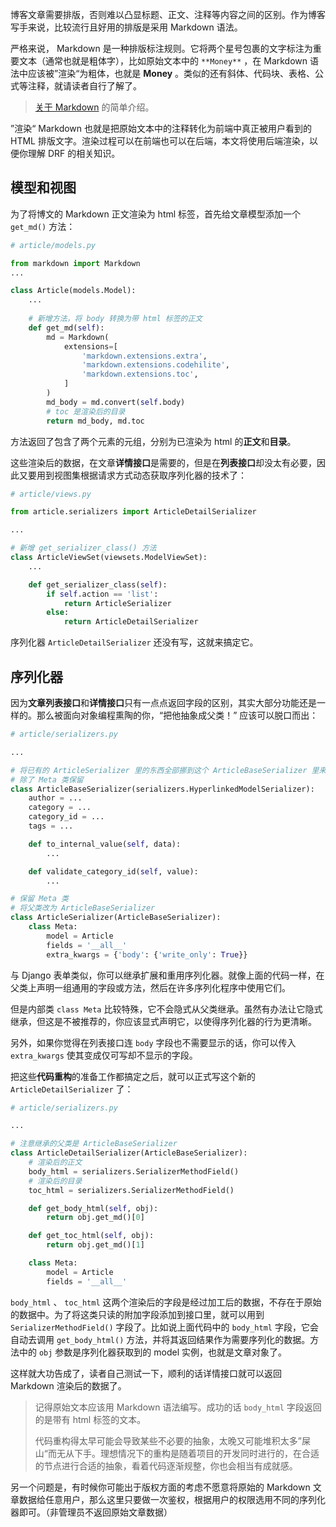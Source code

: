 博客文章需要排版，否则难以凸显标题、正文、注释等内容之间的区别。作为博客写手来说，比较流行且好用的排版是采用 Markdown 语法。

严格来说， Markdown 是一种排版标注规则。它将两个星号包裹的文字标注为重要文本（通常也就是粗体字），比如原始文本中的 `**Money**` ，在 Markdown 语法中应该被”渲染“为粗体，也就是 **Money** 。类似的还有斜体、代码块、表格、公式等注释，就请读者自行了解了。

> [关于 Markdown](https://www.dusaiphoto.com/article/20/) 的简单介绍。

”渲染“ Markdown 也就是把原始文本中的注释转化为前端中真正被用户看到的 HTML 排版文字。渲染过程可以在前端也可以在后端，本文将使用后端渲染，以便你理解 DRF 的相关知识。

## 模型和视图

为了将博文的 Markdown 正文渲染为 html 标签，首先给文章模型添加一个 `get_md()` 方法：

```python
# article/models.py

from markdown import Markdown
...

class Article(models.Model):
    ...
    
    # 新增方法，将 body 转换为带 html 标签的正文
    def get_md(self):
        md = Markdown(
            extensions=[
                'markdown.extensions.extra',
                'markdown.extensions.codehilite',
                'markdown.extensions.toc',
            ]
        )
        md_body = md.convert(self.body)
        # toc 是渲染后的目录
        return md_body, md.toc
```

方法返回了包含了两个元素的元组，分别为已渲染为 html 的**正文**和**目录**。

这些渲染后的数据，在文章**详情接口**是需要的，但是在**列表接口**却没太有必要，因此又要用到视图集根据请求方式动态获取序列化器的技术了：

```python
# article/views.py

from article.serializers import ArticleDetailSerializer

...

# 新增 get_serializer_class() 方法
class ArticleViewSet(viewsets.ModelViewSet):
    ...

    def get_serializer_class(self):
        if self.action == 'list':
            return ArticleSerializer
        else:
            return ArticleDetailSerializer
```

序列化器 `ArticleDetailSerializer`  还没有写，这就来搞定它。

## 序列化器

因为**文章列表接口**和**详情接口**只有一点点返回字段的区别，其实大部分功能还是一样的。那么被面向对象编程熏陶的你，“把他抽象成父类！” 应该可以脱口而出：

```python
# article/serializers.py

...

# 将已有的 ArticleSerializer 里的东西全部挪到这个 ArticleBaseSerializer 里来
# 除了 Meta 类保留
class ArticleBaseSerializer(serializers.HyperlinkedModelSerializer):
    author = ...
    category = ...
    category_id = ...
    tags = ...

    def to_internal_value(self, data):
        ...

    def validate_category_id(self, value):
        ...

# 保留 Meta 类
# 将父类改为 ArticleBaseSerializer
class ArticleSerializer(ArticleBaseSerializer):
    class Meta:
        model = Article
        fields = '__all__'
        extra_kwargs = {'body': {'write_only': True}}
```

与 Django 表单类似，你可以继承扩展和重用序列化器。就像上面的代码一样，在父类上声明一组通用的字段或方法，然后在许多序列化程序中使用它们。

但是内部类 `class Meta` 比较特殊，它不会隐式从父类继承。虽然有办法让它隐式继承，但这是不被推荐的，你应该显式声明它，以使得序列化器的行为更清晰。

另外，如果你觉得在列表接口连 `body` 字段也不需要显示的话，你可以传入 `extra_kwargs` 使其变成仅可写却不显示的字段。

把这些**代码重构**的准备工作都搞定之后，就可以正式写这个新的 `ArticleDetailSerializer` 了：

```python
# article/serializers.py

...

# 注意继承的父类是 ArticleBaseSerializer
class ArticleDetailSerializer(ArticleBaseSerializer):
    # 渲染后的正文
    body_html = serializers.SerializerMethodField()
    # 渲染后的目录
    toc_html = serializers.SerializerMethodField()

    def get_body_html(self, obj):
        return obj.get_md()[0]

    def get_toc_html(self, obj):
        return obj.get_md()[1]

    class Meta:
        model = Article
        fields = '__all__'
```

`body_html` 、 `toc_html` 这两个渲染后的字段是经过加工后的数据，不存在于原始的数据中。为了将这类只读的附加字段添加到接口里，就可以用到 `SerializerMethodField()` 字段了。比如说上面代码中的 `body_html` 字段，它会自动去调用 `get_body_html()` 方法，并将其返回结果作为需要序列化的数据。方法中的 `obj` 参数是序列化器获取到的 model 实例，也就是文章对象了。

这样就大功告成了，读者自己测试一下，顺利的话详情接口就可以返回 Markdown 渲染后的数据了。

> 记得原始文本应该用 Markdown 语法编写。成功的话 `body_html` 字段返回的是带有 html 标签的文本。
>
> 代码重构得太早可能会导致某些不必要的抽象，太晚又可能堆积太多”屎山“而无从下手。理想情况下的重构是随着项目的开发同时进行的，在合适的节点进行合适的抽象，看着代码逐渐规整，你也会相当有成就感。

另一个问题是，有时候你可能出于版权方面的考虑不愿意将原始的 Markdown 文章数据给任意用户，那么这里只要做一次鉴权，根据用户的权限选用不同的序列化器即可。（非管理员不返回原始文章数据）